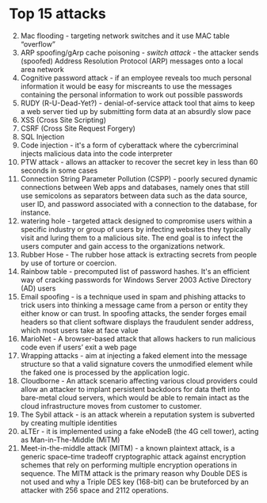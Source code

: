 # Top 15 attacks

2. Mac flooding - targeting network switches and it use MAC table “overflow”
3. ARP spoofing/gArp cache poisoning - *switch attack* - the attacker sends (spoofed) Address Resolution Protocol (ARP) messages onto a local area network
4. Cognitive password attack - if an employee reveals too much personal information it would be easy for miscreants to use the messages containing the personal information to work out possible passwords
5. RUDY (R-U-Dead-Yet?) - denial-of-service attack tool that aims to keep a web server tied up by submitting form data at an absurdly slow pace
6. XSS (Cross Site Scripting)
7. CSRF (Cross Site Request Forgery)
8. SQL Injection
9. Code injection - it's a form of cyberattack where the cybercriminal injects malicious data into the code interpreter
10. PTW attack - allows an attacker to recover the secret key in less than 60 seconds in some cases
11. Connection String Parameter Pollution (CSPP) - poorly secured dynamic connections between Web apps and databases, namely ones that still use semicolons as separators between data such as the data source, user ID, and password associated with a connection to the database, for instance.
12. watering hole - targeted attack designed to compromise users within a specific industry or group of users by infecting websites they typically visit and luring them to a malicious site. The end goal is to infect the users computer and gain access to the organizations network.
13. Rubber Hose - The rubber hose attack is extracting secrets from people by use of torture or coercion.
14. Rainbow table - precomputed list of password hashes. It's an efficient way of cracking passwords for Windows Server 2003 Active Directory (AD) users
15. Email spoofing - is a technique used in spam and phishing attacks to trick users into thinking a message came from a person or entity they either know or can trust. In spoofing attacks, the sender forges email headers so that client software displays the fraudulent sender address, which most users take at face value
16. MarioNet - A browser-based attack that allows hackers to run malicious code even if users’ exit a web page
17. Wrapping attacks - aim at injecting a faked element into the message structure so that a valid signature covers the unmodified element while the faked one is processed by the application logic.
18. Cloudborne - An attack scenario affecting various cloud providers could allow an attacker to implant persistent backdoors for data theft into bare-metal cloud servers, which would be able to remain intact as the cloud infrastructure moves from customer to customer.
19. The Sybil attack - is an attack wherein a reputation system is subverted by creating multiple identities
20. aLTEr - it is implemented using a fake eNodeB (the 4G cell tower), acting as Man-in-The-Middle (MiTM)
21. Meet-in-the-middle attack (MITM) - a known plaintext attack, is a generic space–time tradeoff cryptographic attack against encryption schemes that rely on performing multiple encryption operations in sequence. The MITM attack is the primary reason why Double DES is not used and why a Triple DES key (168-bit) can be bruteforced by an attacker with 256 space and 2112 operations.